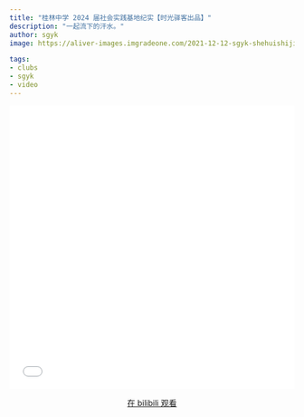 ```yaml
---
title: "桂林中学 2024 届社会实践基地纪实【时光驿客出品】"
description: "一起流下的汗水。"
author: sgyk
image: https://aliver-images.imgradeone.com/2021-12-12-sgyk-shehuishijian-2024/thumb.jpg

tags:
- clubs
- sgyk
- video
---
```


<aside>
<iframe src="//player.bilibili.com/player.html?aid=507290765&bvid=BV1Hg411w7Jq&cid=459424339&page=1" scrolling="no" border="0" frameborder="no" framespacing="0" allowfullscreen="true" width="100%" height="500px"> </iframe>
</aside>

<div style="text-align: center">
  <p><a rel="nofollow noopener noreferrer" target="_blank" href="https://www.bilibili.com/video/BV1Hg411w7Jq" class="button">在 bilibili 观看</a></p>
</div>
